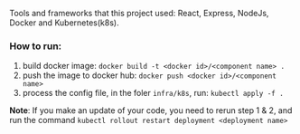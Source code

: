 Tools and frameworks that this project used: React, Express, NodeJs, Docker and Kubernetes(k8s).

### How to run: 
1. build docker image: `docker build -t <docker id>/<component name> .`
2. push the image to docker hub: `docker push <docker id>/<component name>`
3. process the config file, in the foler `infra/k8s`, run: `kubectl apply -f .`

**Note**: If you make an update of your code, you need to rerun step 1 & 2, and run the command `kubectl rollout restart deployment <deployment name>` 
